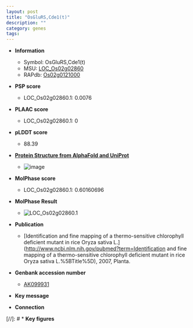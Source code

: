 ```yaml
---
layout: post
title: "OsGluRS,Cde1(t)"
description: ""
category: genes
tags: 
---
```


* **Information**  
    + Symbol: OsGluRS,Cde1(t)  
    + MSU: [LOC_Os02g02860](http://rice.plantbiology.msu.edu/cgi-bin/ORF_infopage.cgi?orf=LOC_Os02g02860)  
    + RAPdb: [Os02g0121000](http://rapdb.dna.affrc.go.jp/viewer/gbrowse_details/irgsp1?name=Os02g0121000)  

* **PSP score**  
    + LOC_Os02g02860.1: 0.0076 

* **PLAAC score**  
    + LOC_Os02g02860.1: 0 

* **pLDDT score**
    + 88.39

* **[Protein Structure from AlphaFold and UniProt](https://www.uniprot.org/uniprotkb/Q6YUS0/entry#structure)**
    + ![image](https://ricepsp.github.io/images/Q6/AF-Q6YUS0-F1.png)

* **MolPhase score**
    + LOC_Os02g02860.1: 0.60160696

* **MolPhase Result**
    + ![LOC_Os02g02860.1](https://304243504.github.io/Pictures/LOC_Os02g/LOC_Os02g02860.1.png)

* **Publication**  
    + [Identification and fine mapping of a thermo-sensitive chlorophyll deficient mutant in rice Oryza sativa L.](http://www.ncbi.nlm.nih.gov/pubmed?term=Identification and fine mapping of a thermo-sensitive chlorophyll deficient mutant in rice Oryza sativa L.%5BTitle%5D), 2007, Planta.

* **Genbank accession number**  
    + [AK099931](http://www.ncbi.nlm.nih.gov/nuccore/AK099931)

* **Key message**  

* **Connection**  

[//]: # * **Key figures**  


